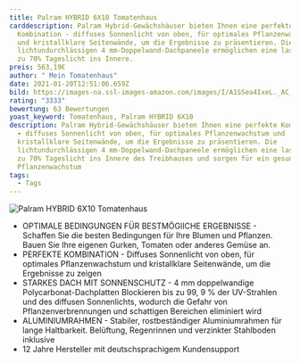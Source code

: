 ```yaml
---
title: Palram HYBRID 6X10 Tomatenhaus
carddescription: Palram Hybrid-Gewächshäuser bieten Ihnen eine perfekte
  Kombination - diffuses Sonnenlicht von oben, für optimales Pflanzenwachstum
  und kristallklare Seitenwände, um die Ergebnisse zu präsentieren. Die
  lichtundurchlässigen 4 mm-Doppelwand-Dachpaneele ermöglichen eine lassen bis
  zu 70% Tageslicht ins Innere.
preis: 563,19€
author: " Mein Tomatenhaus"
date: 2021-01-20T12:51:06.659Z
bild: https://images-na.ssl-images-amazon.com/images/I/A1SSea4IxeL._AC_SL1500_.jpg
rating: "3333"
bewertung: 63 Bewertungen
yoast_keyword: Tomatenhaus, Palram HYBRID 6X10
description: Palram Hybrid-Gewächshäuser bieten Ihnen eine perfekte Kombination
  - diffuses Sonnenlicht von oben, für optimales Pflanzenwachstum und
  kristallklare Seitenwände, um die Ergebnisse zu präsentieren. Die
  lichtundurchlässigen 4 mm-Doppelwand-Dachpaneele ermöglichen eine lassen bis
  zu 70% Tageslicht ins Innere des Treibhauses und sorgen für ein gesundes
  Pflanzenwachstum
tags:
  - Tags
---
```

![Palram HYBRID 6X10 Tomatenhaus](/static/img/91a787a7-355c-4acd-a385-a8eed41fcc9a.__cr0-0-970-300_pt0_sx970_v1___.jpg "Palram HYBRID 6X10 Tomatenhaus")



* OPTIMALE BEDINGUNGEN FÜR BESTMÖGlICHE ERGEBNISSE - Schaffen Sie die besten Bedingungen für Ihre Blumen und Pflanzen. Bauen Sie Ihre eigenen Gurken, Tomaten oder anderes Gemüse an.
* PERFEKTE KOMBINATION - Diffuses Sonnenlicht von oben, für optimales Pflanzenwachstum und kristallklare Seitenwände, um die Ergebnisse zu zeigen
* STARKES DACH MIT SONNENSCHUTZ - 4 mm doppelwandige Polycarbonat-Dachplatten Blockieren bis zu 99, 9 % der UV-Strahlen und des diffusen Sonnenlichts, wodurch die Gefahr von Pflanzenverbrennungen und schattigen Bereichen eliminiert wird
* ALUMINIUMRAHMEN - Stabiler, rostbeständiger Aluminiumrahmen für lange Haltbarkeit. Belüftung, Regenrinnen und verzinkter Stahlboden inklusive
* 12 Jahre Hersteller mit deutschsprachigem Kundensupport